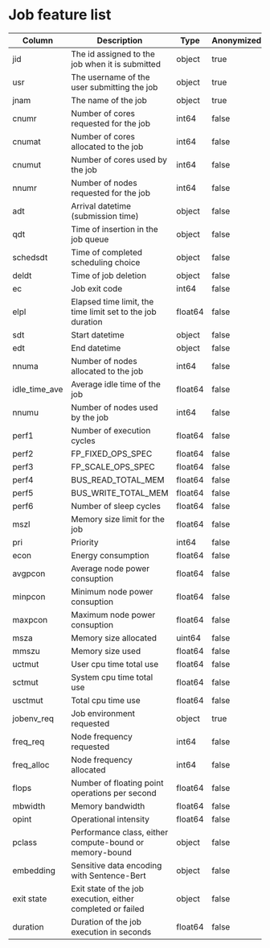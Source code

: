 # Job feature list

|Column|Description|Type|Anonymized|
|------|-----------|----|----------|
|jid|The id assigned to the job when it is submitted|object|true|
|usr|The username of the user submitting the job|object|true|
|jnam|The name of the job|object|true|
|cnumr|Number of cores requested for the job|int64|false|
|cnumat|Number of cores allocated to the job|int64|false|
|cnumut|Number of cores used by the job|int64|false|
|nnumr|Number of nodes requested for the job|int64|false|
|adt|Arrival datetime (submission time)|object|false|
|qdt|Time of insertion in the job queue|object|false|
|schedsdt|Time of completed scheduling choice|object|false|
|deldt|Time of job deletion|object|false|
|ec|Job exit code|int64|false|
|elpl|Elapsed time limit, the time limit set to the job duration|float64|false|
|sdt|Start datetime|object|false|
|edt|End datetime|object|false|
|nnuma|Number of nodes allocated to the job|int64|false|
|idle_time_ave|Average idle time of the job|float64|false|
|nnumu|Number of nodes used by the job|int64|false|
|perf1|Number of execution cycles|float64|false|
|perf2|FP_FIXED_OPS_SPEC|float64|false|
|perf3|FP_SCALE_OPS_SPEC|float64|false|
|perf4|BUS_READ_TOTAL_MEM|float64|false|
|perf5|BUS_WRITE_TOTAL_MEM|float64|false|
|perf6|Number of sleep cycles|float64|false|
|mszl|Memory size limit for the job|float64|false|
|pri|Priority|int64|false|
|econ|Energy consumption|float64|false|
|avgpcon|Average node power consuption|float64|false|
|minpcon|Minimum node power consuption|float64|false|
|maxpcon|Maximum node power consuption|float64|false|
|msza|Memory size allocated|uint64|false|
|mmszu|Memory size used|float64|false|
|uctmut|User cpu time total use|float64|false|
|sctmut|System cpu time total use|float64|false|
|usctmut|Total cpu time use|float64|false|
|jobenv_req|Job environment requested|object|true|
|freq_req|Node frequency requested|int64|false|
|freq_alloc|Node frequency allocated|int64|false|
|flops|Number of floating point operations per second|float64|false|
|mbwidth|Memory bandwidth|float64|false|
|opint|Operational intensity|float64|false|
|pclass|Performance class, either compute-bound or memory-bound|object|false|
|embedding|Sensitive data encoding with Sentence-Bert|object|false|
|exit state|Exit state of the job execution, either completed or failed|object|false|
|duration|Duration of the job execution in seconds|float64|false|
